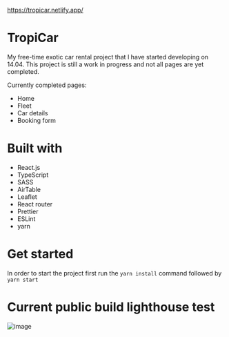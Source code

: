 https://tropicar.netlify.app/

# TropiCar

My free-time exotic car rental project that I have started developing on 14.04. This project is still a work in progress and not all pages are yet completed. 

Currently completed pages: 
<ul>
  <li>Home</li>
  <li>Fleet</li>
  <li>Car details</li>
  <li>Booking form</li>
</ul>

# Built with
<ul>
  <li>React.js</li>
  <li>TypeScript</li>
  <li>SASS</li>
  <li>AirTable</li>
  <li>Leaflet</li>
  <li>React router</li>
  <li>Prettier</li>
  <li>ESLint</li>
  <li>yarn</li>
</ul>


# Get started
In order to start the project first run the <code>yarn install</code> command followed by <code>yarn start</code>

# Current public build lighthouse test
![image](https://github.com/ppuhacz/tropicar/assets/121962027/1b28948d-d4db-400c-b8a3-aa8d6df45096)

